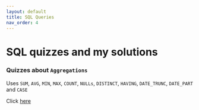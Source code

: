 ```yaml
---
layout: default
title: SQL Queries
nav_order: 4
---
```


# SQL quizzes and my solutions

### Quizzes about `Aggregations`

Uses `SUM`, `AVG`, `MIN`, `MAX`, `COUNT`, `NULLs`, `DISTINCT`, `HAVING`, `DATE_TRUNC`, `DATE_PART` and `CASE`

Click [here](aggregations.txt)

